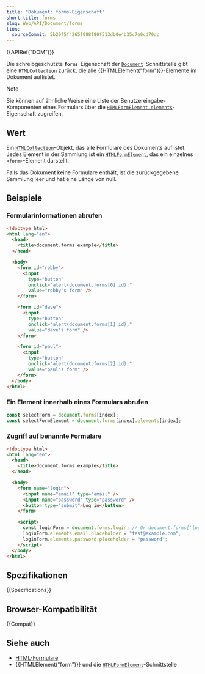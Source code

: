 ```yaml
---
title: "Dokument: forms-Eigenschaft"
short-title: forms
slug: Web/API/Document/forms
l10n:
  sourceCommit: 5b20f5f4265f988f80f513db0e4b35c7e0cd70dc
---
```


{{APIRef("DOM")}}

Die schreibgeschützte **`forms`**-Eigenschaft der [`Document`](/de/docs/Web/API/Document)-Schnittstelle gibt eine [`HTMLCollection`](/de/docs/Web/API/HTMLCollection) zurück, die alle {{HTMLElement("form")}}-Elemente im Dokument auflistet.

> [!NOTE]
> Sie können auf ähnliche Weise eine Liste der Benutzereingabe-Komponenten eines Formulars über die [`HTMLFormElement.elements`](/de/docs/Web/API/HTMLFormElement/elements)-Eigenschaft zugreifen.

## Wert

Ein [`HTMLCollection`](/de/docs/Web/API/HTMLCollection)-Objekt, das alle Formulare des Dokuments auflistet. Jedes Element in der Sammlung ist ein [`HTMLFormElement`](/de/docs/Web/API/HTMLFormElement), das ein einzelnes `<form>`-Element darstellt.

Falls das Dokument keine Formulare enthält, ist die zurückgegebene Sammlung leer und hat eine Länge von null.

## Beispiele

### Formularinformationen abrufen

```html
<!doctype html>
<html lang="en">
  <head>
    <title>document.forms example</title>
  </head>

  <body>
    <form id="robby">
      <input
        type="button"
        onclick="alert(document.forms[0].id);"
        value="robby's form" />
    </form>

    <form id="dave">
      <input
        type="button"
        onclick="alert(document.forms[1].id);"
        value="dave's form" />
    </form>

    <form id="paul">
      <input
        type="button"
        onclick="alert(document.forms[2].id);"
        value="paul's form" />
    </form>
  </body>
</html>
```

### Ein Element innerhalb eines Formulars abrufen

```js
const selectForm = document.forms[index];
const selectFormElement = document.forms[index].elements[index];
```

### Zugriff auf benannte Formulare

```html
<!doctype html>
<html lang="en">
  <head>
    <title>document.forms example</title>
  </head>

  <body>
    <form name="login">
      <input name="email" type="email" />
      <input name="password" type="password" />
      <button type="submit">Log in</button>
    </form>

    <script>
      const loginForm = document.forms.login; // Or document.forms['login']
      loginForm.elements.email.placeholder = "test@example.com";
      loginForm.elements.password.placeholder = "password";
    </script>
  </body>
</html>
```

## Spezifikationen

{{Specifications}}

## Browser-Kompatibilität

{{Compat}}

## Siehe auch

- [HTML-Formulare](/de/docs/Learn_web_development/Extensions/Forms)
- {{HTMLElement("form")}} und die [`HTMLFormElement`](/de/docs/Web/API/HTMLFormElement)-Schnittstelle
